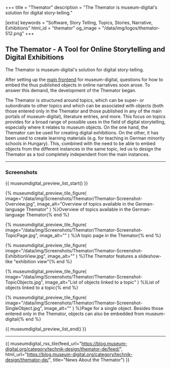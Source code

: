 +++
title = "Themator"
description = "The Themator is museum-digital's solution for digital story-telling."

[extra]
keywords = "Software, Story Telling, Topics, Stories, Narrative, Exhibitions"
html_id = "themator"
og_image = "/data/img/logos/themator-512.png"
+++

## The Themator - A Tool for Online Storytelling and Digital Exhibitions

The Themator is museum-digital's solution for digital story-telling.

After setting up the [main frontend](/software/frontend) for museum-digital, questions for how to embed the thus published objects in online narratives soon arose. To answer this demand, the development of the Themator began.

The Themator is structured around topics, which can be super- or subordinate to other topics and which can be associated with objects (both those entered only in the Themator and those published in any of the main portals of museum-digital), literature entries, and more. This focus on topics provides for a broad range of possible uses in the field of digital storytelling, especially where it relates to museum objects. On the one hand, the Themator can be used for creating digital exhibitions. On the other, it has been used to create learning materials (e.g. for teaching in German minority schools in Hungary). This, combined with the need to be able to embed objects from the different instances in the same topic, led us to design the Themator as a tool completely independent from the main instances.

----

### Screenshots

{{ museumdigital_preview_list_start() }}

{% museumdigital_preview_tile_figure(
    image="/data/img/Screenshots/Themator/Themator-Screenshot-Overview.jpg",
    image_alt="Overview of topics available in the German-language Themator"
    ) %}Overview of topics available in the German-language Themator{% end %}

{% museumdigital_preview_tile_figure(
    image="/data/img/Screenshots/Themator/Themator-Screenshot-TopicPage.jpg",
    image_alt=""
    ) %}A topic page in the Themator{% end %}

{% museumdigital_preview_tile_figure(
    image="/data/img/Screenshots/Themator/Themator-Screenshot-ExhibitionView.jpg",
    image_alt=""
    ) %}The Themator features a slideshow-like "exhibition view"{% end %}

{% museumdigital_preview_tile_figure(
    image="/data/img/Screenshots/Themator/Themator-Screenshot-TopicObjects.jpg",
    image_alt="List of objects linked to a topic"
    ) %}List of objects linked to a topic{% end %}

{% museumdigital_preview_tile_figure(
    image="/data/img/Screenshots/Themator/Themator-Screenshot-SingleObject.jpg",
    image_alt=""
    ) %}Page for a single object. Besides those entered only in the Themator, objects can also be embedded from museum-digital{% end %}

{{ museumdigital_preview_list_end() }}

----

{{ museumdigital_rss_tile(feed_url="https://blog.museum-digital.org/category/technik-design/themator-de/feed/",
    html_url="https://blog.museum-digital.org/category/technik-design/themator-de/",
    title="News About the Themator") }}

